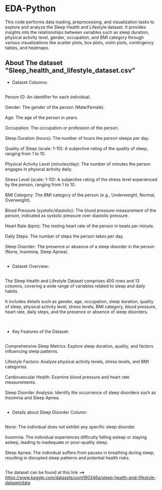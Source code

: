 # EDA-Python
This code performs data loading, preprocessing, and visualization tasks to explore and analyze the Sleep Health and Lifestyle dataset. It provides insights into the relationships between variables such as sleep duration, physical activity level, gender, occupation, and BMI category through various visualizations like scatter plots, box plots, violin plots, contingency tables, and heatmaps.

## About The dataset "Sleep_health_and_lifestyle_dataset.csv"

* Dataset Columns:<br>
<br>
Person ID: An identifier for each individual.<br>
<br>
Gender: The gender of the person (Male/Female).<br>
<br>
Age: The age of the person in years.<br>
<br>
Occupation: The occupation or profession of the person.<br>
<br>
Sleep Duration (hours): The number of hours the person sleeps per day.<br>
<br>
Quality of Sleep (scale: 1-10): A subjective rating of the quality of sleep, ranging from 1 to 10.<br>
<br>
Physical Activity Level (minutes/day): The number of minutes the person engages in physical activity daily.<br>
<br>
Stress Level (scale: 1-10): A subjective rating of the stress level experienced by the person, ranging from 1 to 10.<br>
<br>
BMI Category: The BMI category of the person (e.g., Underweight, Normal, Overweight).<br>
<br>
Blood Pressure (systolic/diastolic): The blood pressure measurement of the person, indicated as systolic pressure over diastolic pressure.<br><br>
Heart Rate (bpm): The resting heart rate of the person in beats per minute.<br>
<br>
Daily Steps: The number of steps the person takes per day.<br>
<br>
Sleep Disorder: The presence or absence of a sleep disorder in the person (None, Insomnia, Sleep Apnea).<br>
<br>

* Dataset Overview:<br>
<br>
The Sleep Health and Lifestyle Dataset comprises 400 rows and 13 columns, covering a wide range of variables related to sleep and daily habits. <br><br>It includes details such as gender, age, occupation, sleep duration, quality of sleep, physical activity level, stress levels, BMI category, blood pressure, heart rate, daily steps, and the presence or absence of sleep disorders.<br><br>
<br>

* Key Features of the Dataset:<br>
<br>
Comprehensive Sleep Metrics: Explore sleep duration, quality, and factors influencing sleep patterns.<br>
<br>
Lifestyle Factors: Analyze physical activity levels, stress levels, and BMI categories.<br>
<br>
Cardiovascular Health: Examine blood pressure and heart rate measurements.<br>
<br>
Sleep Disorder Analysis: Identify the occurrence of sleep disorders such as Insomnia and Sleep Apnea.<br>
<br>

* Details about Sleep Disorder Column:<br>
<br>
None: The individual does not exhibit any specific sleep disorder.<br>
<br>
Insomnia: The individual experiences difficulty falling asleep or staying asleep, leading to inadequate or poor-quality sleep.<br>
<br>
Sleep Apnea: The individual suffers from pauses in breathing during sleep, resulting in disrupted sleep patterns and potential health risks.<br>
<br>

The dataset can be found at this link ==> https://www.kaggle.com/datasets/uom190346a/sleep-health-and-lifestyle-dataset/data
